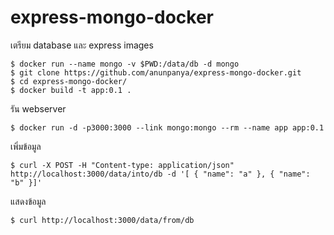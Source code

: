 # express-mongo-docker

เตรียม database และ express images

```
$ docker run --name mongo -v $PWD:/data/db -d mongo
$ git clone https://github.com/anunpanya/express-mongo-docker.git
$ cd express-mongo-docker/
$ docker build -t app:0.1 .
```
รัน webserver

```
$ docker run -d -p3000:3000 --link mongo:mongo --rm --name app app:0.1
```

เพิ่มข้อมูล

```
$ curl -X POST -H "Content-type: application/json" http://localhost:3000/data/into/db -d '[ { "name": "a" }, { "name": "b" }]'
```
แสดงข้อมูล

```
$ curl http://localhost:3000/data/from/db
```
